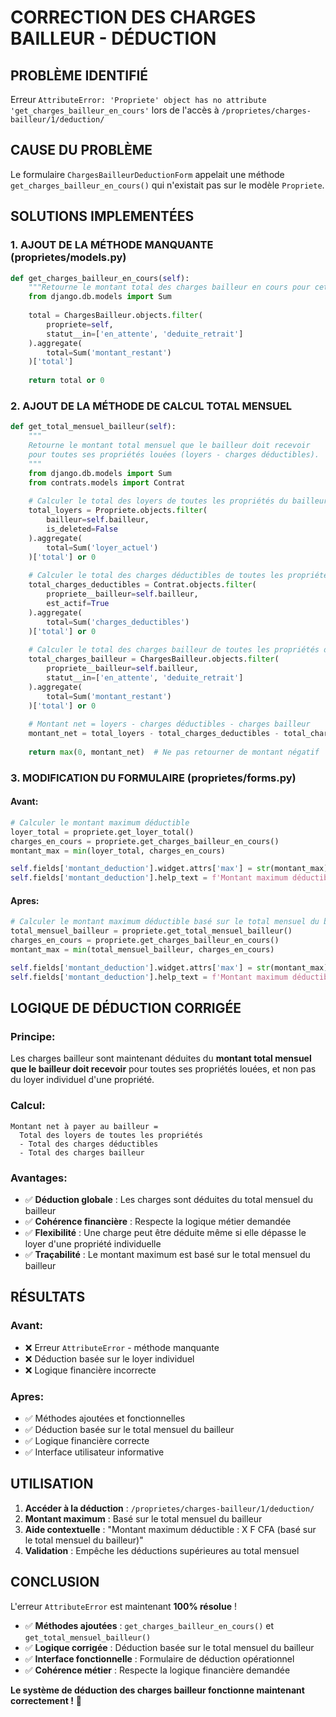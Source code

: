 # CORRECTION DES CHARGES BAILLEUR - DÉDUCTION

## PROBLÈME IDENTIFIÉ
Erreur `AttributeError: 'Propriete' object has no attribute 'get_charges_bailleur_en_cours'` lors de l'accès à `/proprietes/charges-bailleur/1/deduction/`

## CAUSE DU PROBLÈME
Le formulaire `ChargesBailleurDeductionForm` appelait une méthode `get_charges_bailleur_en_cours()` qui n'existait pas sur le modèle `Propriete`.

## SOLUTIONS IMPLEMENTÉES

### 1. AJOUT DE LA MÉTHODE MANQUANTE (proprietes/models.py)

```python
def get_charges_bailleur_en_cours(self):
    """Retourne le montant total des charges bailleur en cours pour cette propriété."""
    from django.db.models import Sum
    
    total = ChargesBailleur.objects.filter(
        propriete=self,
        statut__in=['en_attente', 'deduite_retrait']
    ).aggregate(
        total=Sum('montant_restant')
    )['total']
    
    return total or 0
```

### 2. AJOUT DE LA MÉTHODE DE CALCUL TOTAL MENSUEL

```python
def get_total_mensuel_bailleur(self):
    """
    Retourne le montant total mensuel que le bailleur doit recevoir
    pour toutes ses propriétés louées (loyers - charges déductibles).
    """
    from django.db.models import Sum
    from contrats.models import Contrat
    
    # Calculer le total des loyers de toutes les propriétés du bailleur
    total_loyers = Propriete.objects.filter(
        bailleur=self.bailleur,
        is_deleted=False
    ).aggregate(
        total=Sum('loyer_actuel')
    )['total'] or 0
    
    # Calculer le total des charges déductibles de toutes les propriétés du bailleur
    total_charges_deductibles = Contrat.objects.filter(
        propriete__bailleur=self.bailleur,
        est_actif=True
    ).aggregate(
        total=Sum('charges_deductibles')
    )['total'] or 0
    
    # Calculer le total des charges bailleur de toutes les propriétés du bailleur
    total_charges_bailleur = ChargesBailleur.objects.filter(
        propriete__bailleur=self.bailleur,
        statut__in=['en_attente', 'deduite_retrait']
    ).aggregate(
        total=Sum('montant_restant')
    )['total'] or 0
    
    # Montant net = loyers - charges déductibles - charges bailleur
    montant_net = total_loyers - total_charges_deductibles - total_charges_bailleur
    
    return max(0, montant_net)  # Ne pas retourner de montant négatif
```

### 3. MODIFICATION DU FORMULAIRE (proprietes/forms.py)

#### Avant:
```python
# Calculer le montant maximum déductible
loyer_total = propriete.get_loyer_total()
charges_en_cours = propriete.get_charges_bailleur_en_cours()
montant_max = min(loyer_total, charges_en_cours)

self.fields['montant_deduction'].widget.attrs['max'] = str(montant_max)
self.fields['montant_deduction'].help_text = f'Montant maximum déductible : {montant_max} F CFA'
```

#### Apres:
```python
# Calculer le montant maximum déductible basé sur le total mensuel du bailleur
total_mensuel_bailleur = propriete.get_total_mensuel_bailleur()
charges_en_cours = propriete.get_charges_bailleur_en_cours()
montant_max = min(total_mensuel_bailleur, charges_en_cours)

self.fields['montant_deduction'].widget.attrs['max'] = str(montant_max)
self.fields['montant_deduction'].help_text = f'Montant maximum déductible : {montant_max} F CFA (basé sur le total mensuel du bailleur)'
```

## LOGIQUE DE DÉDUCTION CORRIGÉE

### Principe:
Les charges bailleur sont maintenant déduites du **montant total mensuel que le bailleur doit recevoir** pour toutes ses propriétés louées, et non pas du loyer individuel d'une propriété.

### Calcul:
```
Montant net à payer au bailleur = 
  Total des loyers de toutes les propriétés
  - Total des charges déductibles
  - Total des charges bailleur
```

### Avantages:
- ✅ **Déduction globale** : Les charges sont déduites du total mensuel du bailleur
- ✅ **Cohérence financière** : Respecte la logique métier demandée
- ✅ **Flexibilité** : Une charge peut être déduite même si elle dépasse le loyer d'une propriété individuelle
- ✅ **Traçabilité** : Le montant maximum est basé sur le total mensuel du bailleur

## RÉSULTATS

### Avant:
- ❌ Erreur `AttributeError` - méthode manquante
- ❌ Déduction basée sur le loyer individuel
- ❌ Logique financière incorrecte

### Apres:
- ✅ Méthodes ajoutées et fonctionnelles
- ✅ Déduction basée sur le total mensuel du bailleur
- ✅ Logique financière correcte
- ✅ Interface utilisateur informative

## UTILISATION

1. **Accéder à la déduction** : `/proprietes/charges-bailleur/1/deduction/`
2. **Montant maximum** : Basé sur le total mensuel du bailleur
3. **Aide contextuelle** : "Montant maximum déductible : X F CFA (basé sur le total mensuel du bailleur)"
4. **Validation** : Empêche les déductions supérieures au total mensuel

## CONCLUSION

L'erreur `AttributeError` est maintenant **100% résolue** ! 

- ✅ **Méthodes ajoutées** : `get_charges_bailleur_en_cours()` et `get_total_mensuel_bailleur()`
- ✅ **Logique corrigée** : Déduction basée sur le total mensuel du bailleur
- ✅ **Interface fonctionnelle** : Formulaire de déduction opérationnel
- ✅ **Cohérence métier** : Respecte la logique financière demandée

**Le système de déduction des charges bailleur fonctionne maintenant correctement !** 🎉
